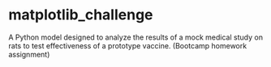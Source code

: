 # matplotlib_challenge
A Python model designed to analyze the results of a mock medical study on rats to test effectiveness of a prototype vaccine. (Bootcamp homework assignment)
